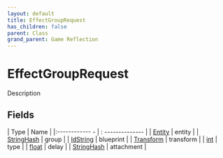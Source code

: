 ```yaml
---
layout: default
title: EffectGroupRequest
has_children: false
parent: Class
grand_parent: Game Reflection
---
```

# EffectGroupRequest
Description 

## Fields
| Type | Name |
|:------------ - | : -------------- |
| [Entity](game-reflection/classes/entity.md) | entity |
| [StringHash](game-reflection/classes/string_hash.md) | group |
| [IdString](game-reflection/components/id_string.md) | blueprint |
| [Transform](game-reflection/classes/transform.md) | transform |
| [int](game-reflection/enums/int.md) | type |
| [float](game-reflection/components/float.md) | delay |
| [StringHash](game-reflection/classes/string_hash.md) | attachment |

